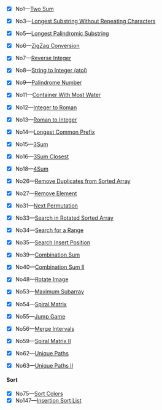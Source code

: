 - [x] No1—[Two Sum](https://leetcode.com/problems/two-sum)    
- [x] No3—[Longest Substring Without Repeating Characters](https://leetcode.com/problems/longest-substring-without-repeating-characters)  
- [x] No5—[Longest Palindromic Substring](https://leetcode.com/problems/longest-palindromic-substring)
- [x] No6—[ZigZag Conversion](https://leetcode.com/problems/zigzag-conversion)    
- [x] No7—[Reverse Integer](https://leetcode.com/problems/reverse-integer)   
- [x] No8—[String to Integer (atoi)](https://leetcode.com/problems/string-to-integer-atoi)   
- [x] No9—[Palindrome Number](https://leetcode.com/problems/palindrome-number) 
- [x] No11—[Container With Most Water](https://leetcode.com/problems/container-with-most-water) 
- [x] No12—[Integer to Roman](https://leetcode.com/problems/integer-to-roman)   
- [x] No13—[Roman to Integer](https://leetcode.com/problems/roman-to-integer)
- [x] No14—[Longest Common Prefix](https://leetcode.com/problems/longest-common-prefix)    
- [x] No15—[3Sum](https://leetcode.com/problems/3sum)    
- [x] No16—[3Sum Closest](https://leetcode.com/problems/3sum-closest)  
- [x] No18—[4Sum](https://leetcode.com/problems/4sum)    
- [x] No26—[Remove Duplicates from Sorted Array](https://leetcode.com/problems/remove-duplicates-from-sorted-array)  
- [x] No27—[Remove Element](https://leetcode.com/problems/remove-element)  
- [x] No31—[Next Permutation](https://leetcode.com/problems/next-permutation)  
- [x] No33—[Search in Rotated Sorted Array](https://leetcode.com/problems/search-in-rotated-sorted-array)    
- [x] No34—[Search for a Range](https://leetcode.com/problems/search-for-a-range)    
- [x] No35—[Search Insert Position](https://leetcode.com/problems/search-insert-position)    
- [x] No39—[Combination Sum](https://leetcode.com/problems/combination-sum)   
- [x] No40—[Combination Sum II](https://leetcode.com/problems/combination-sum-ii)  
- [x] No48—[Rotate Image](https://leetcode.com/problems/rotate-image)  
- [x] No53—[Maximum Subarray](https://leetcode.com/problems/maximum-subarray) 
- [x] No54—[Spiral Matrix](https://leetcode.com/problems/spiral-matrix)    
- [x] No55—[Jump Game](https://leetcode.com/problems/jump-game)    
- [x] No56—[Merge Intervals](https://leetcode.com/problems/merge-intervals)   
- [x] No59—[Spiral Matrix II](https://leetcode.com/problems/spiral-matrix-ii)  
- [x] No62—[Unique Paths](https://leetcode.com/problems/unique-paths)    
- [x] No63—[Unique Paths II](https://leetcode.com/problems/unique-paths-ii)    




#### Sort

- [x] No75—[Sort Colors](https://leetcode.com/problems/sort-colors)    
- [x] No147—[Insertion Sort List](https://leetcode.com/problems/insertion-sort-list)   